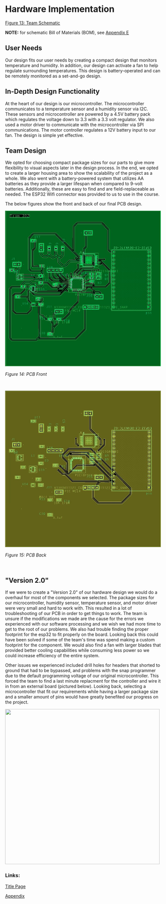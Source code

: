# Hardware Implementation

[Figure 13: Team Schematic](TeamSchematic3.pdf)

<object data="TeamSchematic3.pdf" width="900" height="900" type='application/pdf'></object>

__NOTE:__ for schematic Bill of Materials (BOM), see [Appendix E](Appendix/AppendixMain.md#bill-of-materials) <!-- update -->

## User Needs

Our design fits our user needs by creating a compact design that monitors temperature and humidity. In addition, our design can activate a fan to help regulate surrounding temperatures. This design is battery-operated and can be remotely monitored as a set-and-go design. 

## In-Depth Design Functionality

At the heart of our design is our microcontroller. The microcontroller communicates to a temperature sensor and a humidity sensor via I2C. These sensors and microcontroller are powered by a 4.5V battery pack which regulates the voltage down to 3.3 with a 3.3 volt regulator. We also used a motor driver to communicate with the microcontroller via SPI communications. The motor controller regulates a 12V battery input to our fan. The design is simple yet effective. 

## Team Design

We opted for choosing compact package sizes for our parts to give more flexibility to visual aspects later in the design process. In the end, we opted to create a larger housing area to show the scalability of the project as a whole. We also went with a battery-powered system that utilizes AA batteries as they provide a larger lifespan when compared to 9-volt batteries. Additionally, these are easy to find and are field-replaceable as needed. The ESP32 Wifi connector was provided to us to use in the course. 

The below figures show the front and back of our final PCB design.

<!--
The schematic design aligns with our user needs by incorporating all the essential features required to meet user specifications. It integrates a temperature sensor to measure the surrounding temperature and transmit the data to the microcontroller. Additionally, it includes a humidity sensor to monitor the humidity levels of the environment, also relaying this information to the microcontroller. 

The inclusion of a motor driver enhances the device's functionality beyond that of a mere thermometer, allowing for control of the fan. The fan serves to cool during elevated temperatures and features a manual switch for convenient on/off control. The microcontroller plays a pivotal role in orchestrating these components, enabling autonomous activation of the fan during elevated temperatures without user intervention. Furthermore, it facilitates data transmission to a server via Wi-Fi, courtesy of the ESP2 module connected to the microcontroller. 

In summary, the design comprehensively fulfills all user requirements by providing a device capable of temperature and humidity monitoring while effectively cooling the surroundings—an essential feature, particularly in hot regions like Arizona.
-->

![PCB Design Front](https://raw.githubusercontent.com/ASU-EGR314-Team-302/ASU-EGR314-Team-302.gitgub.io/main/docs/assets/images/PCBFront.jpg)

_Figure 14: PCB Front_

<br>

![PCB Design Back](https://raw.githubusercontent.com/ASU-EGR314-Team-302/ASU-EGR314-Team-302.gitgub.io/main/docs/assets/images/PCBBack.jpg)

_Figure 15: PCB Back_

<br>

## "Version 2.0"

If we were to create a "Version 2.0" of our hardware design we would do a overhaul for most of the components we selected. The package sizes for our microcontroller, humidity sensor, temperature sensor, and motor driver were very small and hard to work with. This resulted in a lot of troubleshooting of our PCB in order to get things to work. The team is unsure if the modifications we made are the cause for the errors we experienced with our software processing and we wish we had more time to get to the root of our problems. We also had trouble finding the proper footprint for the esp32 to fit properly on the board. Looking back this could have been solved if some of the team's time was spend making a custom footprint for the component. We would also find a fan with larger blades that provided better cooling capabilities while consuming less power so we could increase efficiency of the entire system.

Other issues we experienced included drill holes for headers that shorted to ground that had to be bypassed, and problems with the snap programmer due to the default programming voltage of our original microcontroller. This forced the team to find a last minute replacment for the controller and wire it in from an external board (pictured below). Looking back, selecting a microcontroller that fit our requirements while having a larger package size and a smaller amount of pins would have greatly benefited our progress on the project.

<img src="docs\assets\images\AssembledPCB.jpg" width="500" height="500">

<br>

### Links:

[Title Page](index.md)

[Appendix](/Appendix/AppendixMain.md)
